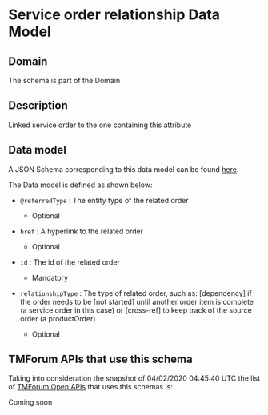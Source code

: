 # Service order relationship Data Model

## Domain

The  schema is part of the  Domain

## Description

Linked service order to the one containing this attribute

## Data model

A JSON Schema corresponding to this data model can be found
[here](https://github.com/tmforum-rand/schemas/blob/candidates/Service/ServiceOrderRelationship.schema.json).

The Data model is defined as shown below:
- `@referredType` : The entity type of the related order

  - Optional

- `href` : A hyperlink to the related order

  - Optional

- `id` : The id of the related order

  - Mandatory

- `relationshipType` : The type of related order, such as: [dependency] if the order needs to be [not started] until another order item is complete (a service order in this case) or [cross-ref] to keep track of the source order (a productOrder)

  - Optional





## TMForum APIs that use this schema

Taking into consideration the snapshot of 04/02/2020 04:45:40 UTC the list of [TMForum Open APIs](https://www.tmforum.org/open-apis/) that uses this schemas is:

Coming soon